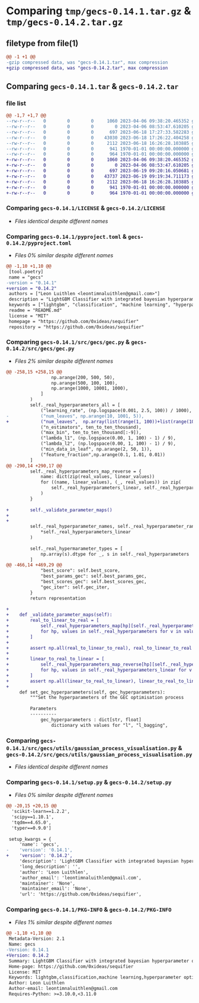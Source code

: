 # Comparing `tmp/gecs-0.14.1.tar.gz` & `tmp/gecs-0.14.2.tar.gz`

## filetype from file(1)

```diff
@@ -1 +1 @@
-gzip compressed data, was "gecs-0.14.1.tar", max compression
+gzip compressed data, was "gecs-0.14.2.tar", max compression
```

## Comparing `gecs-0.14.1.tar` & `gecs-0.14.2.tar`

### file list

```diff
@@ -1,7 +1,7 @@
--rw-r--r--   0        0        0     1060 2023-04-06 09:38:20.465352 gecs-0.14.1/LICENSE
--rw-r--r--   0        0        0        0 2023-04-06 08:53:47.610205 gecs-0.14.1/README.md
--rw-r--r--   0        0        0      697 2023-06-18 17:27:33.582283 gecs-0.14.1/pyproject.toml
--rw-r--r--   0        0        0    43030 2023-06-18 17:26:22.404258 gecs-0.14.1/src/gecs/gec.py
--rw-r--r--   0        0        0     2112 2023-06-18 16:26:28.103885 gecs-0.14.1/src/gecs/utils/gaussian_process_visualisation.py
--rw-r--r--   0        0        0      941 1970-01-01 00:00:00.000000 gecs-0.14.1/setup.py
--rw-r--r--   0        0        0      964 1970-01-01 00:00:00.000000 gecs-0.14.1/PKG-INFO
+-rw-r--r--   0        0        0     1060 2023-04-06 09:38:20.465352 gecs-0.14.2/LICENSE
+-rw-r--r--   0        0        0        0 2023-04-06 08:53:47.610205 gecs-0.14.2/README.md
+-rw-r--r--   0        0        0      697 2023-06-19 09:20:16.050681 gecs-0.14.2/pyproject.toml
+-rw-r--r--   0        0        0    43737 2023-06-19 09:19:34.711173 gecs-0.14.2/src/gecs/gec.py
+-rw-r--r--   0        0        0     2112 2023-06-18 16:26:28.103885 gecs-0.14.2/src/gecs/utils/gaussian_process_visualisation.py
+-rw-r--r--   0        0        0      941 1970-01-01 00:00:00.000000 gecs-0.14.2/setup.py
+-rw-r--r--   0        0        0      964 1970-01-01 00:00:00.000000 gecs-0.14.2/PKG-INFO
```

### Comparing `gecs-0.14.1/LICENSE` & `gecs-0.14.2/LICENSE`

 * *Files identical despite different names*

### Comparing `gecs-0.14.1/pyproject.toml` & `gecs-0.14.2/pyproject.toml`

 * *Files 0% similar despite different names*

```diff
@@ -1,10 +1,10 @@
 [tool.poetry]
 name = "gecs"
-version = "0.14.1"
+version = "0.14.2"
 authors = ["Leon Luithlen <leontimnaluithlen@gmail.com>"]
 description = "LightGBM Classifier with integrated bayesian hyperparameter optimization"
 keywords = ["lightgbm", "classification", "machine learning", "hyperparameter optimization", "classifier"]
 readme = "README.md"
 license = "MIT"
 homepage = "https://github.com/0xideas/sequifier"
 repository = "https://github.com/0xideas/sequifier"
```

### Comparing `gecs-0.14.1/src/gecs/gec.py` & `gecs-0.14.2/src/gecs/gec.py`

 * *Files 2% similar despite different names*

```diff
@@ -258,15 +258,15 @@
                 np.arange(200, 500, 50),
                 np.arange(500, 100, 100),
                 np.arange(1000, 10001, 1000),
             ]
         )
         self._real_hyperparameters_all = [
             ("learning_rate", (np.logspace(0.001, 2.5, 100)) / 1000),
-            ("num_leaves", np.arange(10, 1001, 5)),
+            ("num_leaves",  np.array(list(range(1, 100))+list(range(100, 1000, 5)))),
             ("n_estimators", ten_to_ten_thousand),
             ("max_bin", ten_to_ten_thousand[:-9]),
             ("lambda_l1", (np.logspace(0.00, 1, 100) - 1) / 9),
             ("lambda_l2", (np.logspace(0.00, 1, 100) - 1) / 9),
             ("min_data_in_leaf", np.arange(2, 50, 1)),
             ("feature_fraction",np.arange(0.1, 1.01, 0.01))
         ]
@@ -290,14 +290,17 @@
         self._real_hyperparameters_map_reverse = {
             name: dict(zip(real_values, linear_values))
             for ((name, linear_values), (_, real_values)) in zip(
                 self._real_hyperparameters_linear, self._real_hyperparameters
             )
         }
 
+        self._validate_parameter_maps()
+
+
         self._real_hyperparameter_names, self._real_hyperparameter_ranges = zip(
             *self._real_hyperparameters_linear
         )
 
         self._real_hypermarameter_types = [
             np.array(s).dtype for _, s in self._real_hyperparameters
         ]
@@ -466,14 +469,29 @@
             "best_score": self.best_score,
             "best_params_gec": self.best_params_gec,
             "best_scores_gec": self.best_scores_gec,
             "gec_iter": self.gec_iter,
         }
         return representation
 
+
+    def _validate_parameter_maps(self):
+        real_to_linear_to_real = [
+            self._real_hyperparameters_map[hp][self._real_hyperparameters_map_reverse[hp][v]] == v
+            for hp, values in self._real_hyperparameters for v in values
+        ]
+
+        assert np.all(real_to_linear_to_real), real_to_linear_to_real
+
+        linear_to_real_to_linear = [
+            self._real_hyperparameters_map_reverse[hp][self._real_hyperparameters_map[hp][v]] == v
+            for hp, values in self._real_hyperparameters_linear for v in values
+        ]
+        assert np.all(linear_to_real_to_linear), linear_to_real_to_linear
+
     def set_gec_hyperparameters(self, gec_hyperparameters):
         """Set the hyperparameters of the GEC optimisation process
 
         Parameters
         ----------
             gec_hyperparameters : dict[str, float]
                 dictionary with values for "l", "l_bagging",
```

### Comparing `gecs-0.14.1/src/gecs/utils/gaussian_process_visualisation.py` & `gecs-0.14.2/src/gecs/utils/gaussian_process_visualisation.py`

 * *Files identical despite different names*

### Comparing `gecs-0.14.1/setup.py` & `gecs-0.14.2/setup.py`

 * *Files 0% similar despite different names*

```diff
@@ -20,15 +20,15 @@
  'scikit-learn==1.2.2',
  'scipy==1.10.1',
  'tqdm==4.65.0',
  'typer==0.9.0']
 
 setup_kwargs = {
     'name': 'gecs',
-    'version': '0.14.1',
+    'version': '0.14.2',
     'description': 'LightGBM Classifier with integrated bayesian hyperparameter optimization',
     'long_description': '',
     'author': 'Leon Luithlen',
     'author_email': 'leontimnaluithlen@gmail.com',
     'maintainer': 'None',
     'maintainer_email': 'None',
     'url': 'https://github.com/0xideas/sequifier',
```

### Comparing `gecs-0.14.1/PKG-INFO` & `gecs-0.14.2/PKG-INFO`

 * *Files 1% similar despite different names*

```diff
@@ -1,10 +1,10 @@
 Metadata-Version: 2.1
 Name: gecs
-Version: 0.14.1
+Version: 0.14.2
 Summary: LightGBM Classifier with integrated bayesian hyperparameter optimization
 Home-page: https://github.com/0xideas/sequifier
 License: MIT
 Keywords: lightgbm,classification,machine learning,hyperparameter optimization,classifier
 Author: Leon Luithlen
 Author-email: leontimnaluithlen@gmail.com
 Requires-Python: >=3.10.0,<3.11.0
```

